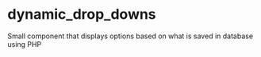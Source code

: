 # dynamic_drop_downs
Small component that displays options based on what is saved in database using PHP
